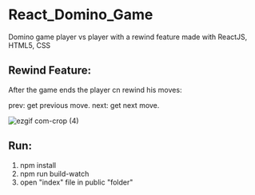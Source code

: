 # React_Domino_Game
Domino game player vs player with a rewind feature made with ReactJS, HTML5, CSS

## Rewind Feature:
After the game ends the player cn rewind his moves:

prev: get previous move.
next: get next move.

![ezgif com-crop (4)](https://user-images.githubusercontent.com/41550958/111229837-51252980-85ef-11eb-8661-d739dade16fe.gif)

## Run:
1. npm install
2. npm run build-watch
3. open "index" file in public "folder"
